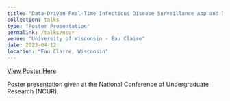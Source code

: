```yaml
---
title: "Data-Driven Real-Time Infectious Disease Surveillance App and Dashboard"
collection: talks
type: "Poster Presentation"
permalink: /talks/ncur
venue: "University of Wisconsin - Eau Claire"
date: 2023-04-12
location: "Eau Claire, Wisconsin"
---
```


[View Poster Here](/files/ncur.pdf)

Poster presentation given at the National Conference of Undergraduate Research (NCUR).
